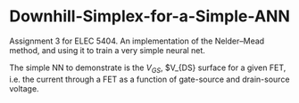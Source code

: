 # Downhill-Simplex-for-a-Simple-ANN
Assignment 3 for ELEC 5404. An implementation of the Nelder–Mead method, and using it to train a very simple neural net.

The simple NN to demonstrate is the $V_{GS}$, $V_{DS} surface for a given FET, i.e. the current through a FET as a function of gate-source and drain-source voltage.
